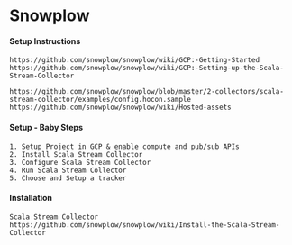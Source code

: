 # Snowplow

#### Setup Instructions

```
https://github.com/snowplow/snowplow/wiki/GCP:-Getting-Started
https://github.com/snowplow/snowplow/wiki/GCP:-Setting-up-the-Scala-Stream-Collector

https://github.com/snowplow/snowplow/blob/master/2-collectors/scala-stream-collector/examples/config.hocon.sample
https://github.com/snowplow/snowplow/wiki/Hosted-assets
```

#### Setup - Baby Steps

```
1. Setup Project in GCP & enable compute and pub/sub APIs
2. Install Scala Stream Collector
3. Configure Scala Stream Collector
4. Run Scala Stream Collector
5. Choose and Setup a tracker
```

#### Installation

```
Scala Stream Collector
https://github.com/snowplow/snowplow/wiki/Install-the-Scala-Stream-Collector

```



